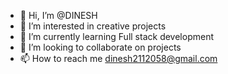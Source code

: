 - 👋 Hi, I’m @DINESH
- 👀 I’m interested in creative projects
- 🌱 I’m currently learning Full stack development
- 💞️ I’m looking to collaborate on projects
- 📫 How to reach me dinesh2112058@gmail.com

<!---
2112058/2112058 is a ✨ special ✨ repository because its `README.md` (this file) appears on your GitHub profile.
You can click the Preview link to take a look at your changes.
--->
